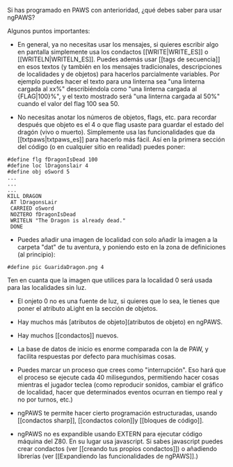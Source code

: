 Si has programado en PAWS con anterioridad, ¿qué debes saber para usar ngPAWS?

Algunos puntos importantes:


* En general, ya no necesitas usar los mensajes, si quieres escribir algo en pantalla simplemente usa los condactos  [[WRITE|WRITE_ES]] o [[WRITELN|WRITELN_ES]]. Puedes además usar [[tags de secuencia]] en esos textos (y también en los mensajes tradicionales, descripciones de localidades y de objetos) para hacerlos parcialmente variables. Por ejemplo puedes hacer el texto para una linterna sea "una linterna cargada al xx%" describiéndola como "una linterna cargada al {FLAG|100}%", y el texto mostrado será "una linterna cargada al 50%" cuando el valor del flag 100 sea 50.

* No necesitas anotar los números de objetos, flags, etc. para recordar después que objeto es el 4 o que flag usaste para guardar el estado del dragón (vivo o muerto). Simplemente usa las funcionalidades que da [[txtpaws|txtpaws_es]] para hacerlo más fácil. Así en la primera sección del código (o en cualquier sitio en realidad) puedes poner:

```
#define flg fDragonIsDead 100
#define loc lDragonslair 4
#define obj oSword 5
...
...
...
KILL DRAGON
 AT lDragonsLair
 CARRIED oSword
 NOZTERO fDragonIsDead
 WRITELN "The Dragon is already dead."
 DONE

```

* Puedes añadir una imagen de localidad con solo añadir la imagen a la carpeta "dat" de tu aventura, y poniendo esto en la zona de definiciones (al principio):

```
#define pic GuaridaDragon.png 4
```

Ten en cuanta que la imagen que utilices para la localidad 0 será usada para las localidades sin luz.

* El onjeto 0 no es una fuente de luz, si quieres que lo sea, le tienes que poner el atributo aLight en la sección de objetos.

*  Hay muchos más [atributos de objeto](atributos de objeto) en ngPAWS.

* Hay muchos [[condactos]] nuevos.

* La base de datos de inicio es enorme comparada con la de PAW, y facilita respuestas por defecto para muchísimas cosas.

* Puedes marcar un proceso que crees como "interrupción". Eso hará que el proceso se ejecute cada 40 milisegundos, permitiendo hacer cosas mientras el jugador teclea (como reproducir sonidos, cambiar el gráfico de localidad, hacer que determinados eventos ocurran en tiempo real y no por turnos, etc.)

* ngPAWS te permite hacer cierto programación estructuradas, usando [[condactos sharp]], [[condactos colon]]y [[bloques de código]].

* ngPAWS no es expandible usando EXTERN para ejecutar código máquina del Z80. En su lugar usa javascript. Si sabes javascript puedes crear condactos (ver [[creando tus propios condactos]]) o añadiendo librerías (ver [[Expandiendo las funcionalidades de ngPAWS]].)


